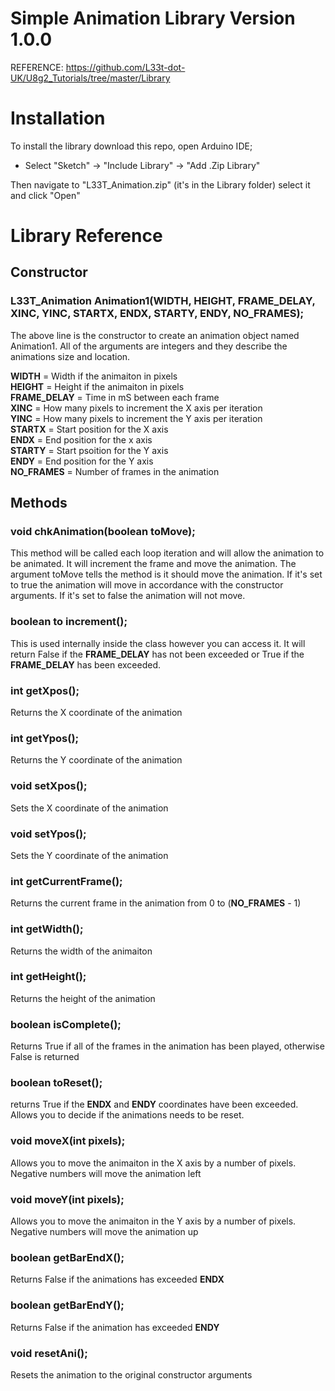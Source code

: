 # Simple Animation Library Version 1.0.0

REFERENCE: https://github.com/L33t-dot-UK/U8g2_Tutorials/tree/master/Library

# Installation

To install the library download this repo, open Arduino IDE;
- Select "Sketch" -> "Include Library" -> "Add .Zip Library"

Then navigate to "L33T_Animation.zip" (it's in the Library folder) select it and click "Open"

# Library Reference

## Constructor

  ### L33T_Animation Animation1(WIDTH, HEIGHT, FRAME_DELAY, XINC, YINC, STARTX, ENDX, STARTY, ENDY, NO_FRAMES);
  
  The above line is the constructor to create an animation object named Animation1. All of the arguments are integers and they   describe the animations size and location.
  
  __WIDTH__ = Width if the animaiton in pixels \
  __HEIGHT__ = Height if the animaiton in pixels \
  __FRAME_DELAY__ = Time in mS between each frame \
  __XINC__ = How many pixels to increment the X axis per iteration \
  __YINC__ = How many pixels to increment the Y axis per iteration \
  __STARTX__ = Start position for the X axis \
  __ENDX__ = End position for the x axis \
  __STARTY__ = Start psoition for the Y axis \
  __ENDY__ = End position for the Y axis \
  __NO_FRAMES__ = Number of frames in the animation

## Methods

  ### void chkAnimation(boolean toMove);
  
  This method will be called each loop iteration and will allow the animation to be animated. It will increment the frame and move the animation. The argument toMove tells the method is it should move the animation. If it's set to true the animation will move in accordance with the constructor arguments. If it's set to false the animation will not move.
  
  ### boolean to increment();
  
  This is used internally inside the class however you can access it. It will return False if the __FRAME_DELAY__ has not been exceeded or True if the __FRAME_DELAY__ has been exceeded.
  
### int getXpos();

Returns the X coordinate of the animation

### int getYpos();

Returns the Y coordinate of the animation

### void setXpos();

Sets the X coordinate of the animation

### void setYpos();

Sets the Y coordinate of the animation

### int getCurrentFrame();

Returns the current frame in the animation from 0 to (__NO_FRAMES__ - 1)

### int getWidth();

Returns the width of the animaiton

### int getHeight();

Returns the height of the animation

### boolean isComplete();

Returns True if all of the frames in the animation has been played, otherwise False is returned

### boolean toReset();

returns True if the __ENDX__ and __ENDY__ coordinates have been exceeded. Allows you to decide if the animations needs to be reset.

### void moveX(int pixels);

Allows you to move the animaiton in the X axis by a number of pixels. Negative numbers will move the animation left

### void moveY(int pixels);

Allows you to move the animaiton in the Y axis by a number of pixels. Negative numbers will move the animation up

### boolean getBarEndX();

Returns False if the animations has exceeded __ENDX__

### boolean getBarEndY();

Returns False if the animation has exceeded __ENDY__

### void resetAni();

Resets the animation to the original constructor arguments
